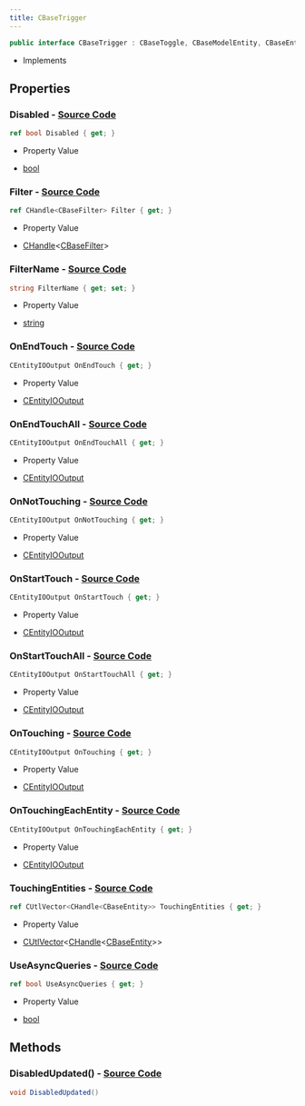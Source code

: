 ```yaml
---
title: CBaseTrigger
---
```


```csharp
public interface CBaseTrigger : CBaseToggle, CBaseModelEntity, CBaseEntity, CEntityInstance, ISchemaClass<CEntityInstance>, ISchemaClass<CBaseEntity>, ISchemaClass<CBaseModelEntity>, ISchemaClass<CBaseToggle>, ISchemaClass<CBaseTrigger>, ISchemaField, ISchemaClass, INativeHandle
```

- Implements

## Properties

### **Disabled** - [Source Code](https://github.com/swiftly-solution/swiftlys2/blob/main/managed/src/SwiftlyS2.Generated/Schemas/Interfaces/CBaseTrigger.cs#L36)

```csharp
ref bool Disabled { get; }
```

- Property Value

- [bool](https://learn.microsoft.com/dotnet/api/system.boolean)

### **Filter** - [Source Code](https://github.com/swiftly-solution/swiftlys2/blob/main/managed/src/SwiftlyS2.Generated/Schemas/Interfaces/CBaseTrigger.cs#L34)

```csharp
ref CHandle<CBaseFilter> Filter { get; }
```

- Property Value

- [CHandle](/docs/api/shared/natives/chandle-1)<[CBaseFilter](/docs/api/shared/schemadefinitions/cbasefilter)>

### **FilterName** - [Source Code](https://github.com/swiftly-solution/swiftlys2/blob/main/managed/src/SwiftlyS2.Generated/Schemas/Interfaces/CBaseTrigger.cs#L32)

```csharp
string FilterName { get; set; }
```

- Property Value

- [string](https://learn.microsoft.com/dotnet/api/system.string)

### **OnEndTouch** - [Source Code](https://github.com/swiftly-solution/swiftlys2/blob/main/managed/src/SwiftlyS2.Generated/Schemas/Interfaces/CBaseTrigger.cs#L20)

```csharp
CEntityIOOutput OnEndTouch { get; }
```

- Property Value

- [CEntityIOOutput](/docs/api/shared/schemadefinitions/centityiooutput)

### **OnEndTouchAll** - [Source Code](https://github.com/swiftly-solution/swiftlys2/blob/main/managed/src/SwiftlyS2.Generated/Schemas/Interfaces/CBaseTrigger.cs#L22)

```csharp
CEntityIOOutput OnEndTouchAll { get; }
```

- Property Value

- [CEntityIOOutput](/docs/api/shared/schemadefinitions/centityiooutput)

### **OnNotTouching** - [Source Code](https://github.com/swiftly-solution/swiftlys2/blob/main/managed/src/SwiftlyS2.Generated/Schemas/Interfaces/CBaseTrigger.cs#L28)

```csharp
CEntityIOOutput OnNotTouching { get; }
```

- Property Value

- [CEntityIOOutput](/docs/api/shared/schemadefinitions/centityiooutput)

### **OnStartTouch** - [Source Code](https://github.com/swiftly-solution/swiftlys2/blob/main/managed/src/SwiftlyS2.Generated/Schemas/Interfaces/CBaseTrigger.cs#L16)

```csharp
CEntityIOOutput OnStartTouch { get; }
```

- Property Value

- [CEntityIOOutput](/docs/api/shared/schemadefinitions/centityiooutput)

### **OnStartTouchAll** - [Source Code](https://github.com/swiftly-solution/swiftlys2/blob/main/managed/src/SwiftlyS2.Generated/Schemas/Interfaces/CBaseTrigger.cs#L18)

```csharp
CEntityIOOutput OnStartTouchAll { get; }
```

- Property Value

- [CEntityIOOutput](/docs/api/shared/schemadefinitions/centityiooutput)

### **OnTouching** - [Source Code](https://github.com/swiftly-solution/swiftlys2/blob/main/managed/src/SwiftlyS2.Generated/Schemas/Interfaces/CBaseTrigger.cs#L24)

```csharp
CEntityIOOutput OnTouching { get; }
```

- Property Value

- [CEntityIOOutput](/docs/api/shared/schemadefinitions/centityiooutput)

### **OnTouchingEachEntity** - [Source Code](https://github.com/swiftly-solution/swiftlys2/blob/main/managed/src/SwiftlyS2.Generated/Schemas/Interfaces/CBaseTrigger.cs#L26)

```csharp
CEntityIOOutput OnTouchingEachEntity { get; }
```

- Property Value

- [CEntityIOOutput](/docs/api/shared/schemadefinitions/centityiooutput)

### **TouchingEntities** - [Source Code](https://github.com/swiftly-solution/swiftlys2/blob/main/managed/src/SwiftlyS2.Generated/Schemas/Interfaces/CBaseTrigger.cs#L30)

```csharp
ref CUtlVector<CHandle<CBaseEntity>> TouchingEntities { get; }
```

- Property Value

- [CUtlVector](/docs/api/-1)<[CHandle](/docs/api/shared/natives/chandle-1)<[CBaseEntity](/docs/api/shared/schemadefinitions/cbaseentity)>>

### **UseAsyncQueries** - [Source Code](https://github.com/swiftly-solution/swiftlys2/blob/main/managed/src/SwiftlyS2.Generated/Schemas/Interfaces/CBaseTrigger.cs#L38)

```csharp
ref bool UseAsyncQueries { get; }
```

- Property Value

- [bool](https://learn.microsoft.com/dotnet/api/system.boolean)

## Methods

### **DisabledUpdated()** - [Source Code](https://github.com/swiftly-solution/swiftlys2/blob/main/managed/src/SwiftlyS2.Generated/Schemas/Interfaces/CBaseTrigger.cs#L40)

```csharp
void DisabledUpdated()
```

